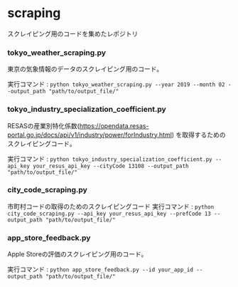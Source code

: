 # scraping
スクレイピング用のコードを集めたレポジトリ

### tokyo_weather_scraping.py
東京の気象情報のデータのスクレイピング用のコード。 

実行コマンド : `python tokyo_weather_scraping.py --year 2019 --month 02 --output_path "path/to/output_file/"`


### tokyo_industry_specialization_coefficient.py
RESASの産業別特化係数(https://opendata.resas-portal.go.jp/docs/api/v1/industry/power/forIndustry.html)
を取得するためのスクレイピングコード。 

実行コマンド : `python tokyo_industry_specialization_coefficient.py --api_key your_resus_api_key --cityCode 13108 --output_path "path/to/output_file/"` 

### city_code_scraping.py 
市町村コードの取得のためのスクレイピングコード
実行コマンド : `python city_code_scraping.py --api_key your_resus_api_key --prefCode 13 --output_path "path/to/output_file/"`

### app_store_feedback.py
Apple Storeの評価のスクレイピング用のコード。 

実行コマンド : `python app_store_feedback.py --id your_app_id --output_path "path/to/output_file/"`

